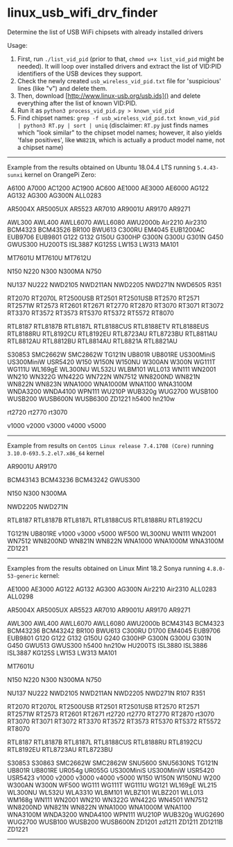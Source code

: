 # linux_usb_wifi_drv_finder
Determine the list of USB WiFi chipsets with already installed drivers


Usage:

1. First, run `./list_vid_pid` (prior to that, `chmod u+x list_vid_pid` might be needed).
   It will loop over installed drivers and extract the list of VID:PID identifiers of the USB devices they support.
1. Check the newly created `usb_wireless_vid_pid.txt` file for 'suspicious' lines (like "v") and delete them.
1. Then, download [http://www.linux-usb.org/usb.ids]() and delete everything after the list of known VID:PID.
1. Run it as `python3 process_vid_pid.py > known_vid_pid`
1. Find chipset names: `grep -f usb_wireless_vid_pid.txt known_vid_pid | python3 RT.py | sort | uniq`
   (disclaimer: `RT.py` just finds names which "look similar" to the chipset model names; however, it also yields 'false positives', like `WN821N`,
   which is actually a product model name, not a chipset name)

---

Example from the results obtained on Ubuntu 18.04.4 LTS running `5.4.43-sunxi` kernel on OrangePi Zero:

A6100
A7000
AC1200
AC1900
AC600
AE1000
AE3000
AE6000
AG122
AG132
AG300
AG300N
ALL0283

AR5004X
AR5005UX
AR5523
AR7010
AR9001U
AR9170
AR9271

AWL300
AWL400
AWLL6070
AWLL6080
AWU2000b
Air2210
Air2310
BCM4323
BCM43526
BR100
BWU613
C300RU
EM4045
EUB1200AC
EUB9706
EUB9801
G122
G132
G150U
G300HP
G300N
G300U
G301N
G450
GWUS300
HU200TS
ISL3887
KG125S
LW153
LW313
MA101

MT7601U
MT7610U
MT7612U

N150
N220
N300
N300MA
N750

NU137
NU222
NWD2105
NWD211AN
NWD2205
NWD271N
NWD6505
R351

RT2070
RT2070L
RT2500USB
RT2501
RT2501USB
RT2570
RT2571
RT2571W
RT2573
RT2601
RT2671
RT2770
RT2870
RT3070
RT3071
RT3072
RT3370
RT3572
RT3573
RT5370
RT5372
RT5572
RT8070

RTL8187
RTL8187B
RTL8187L
RTL8188CUS
RTL8188ETV
RTL8188EUS
RTL8188RU
RTL8192CU
RTL8192EU
RTL8723AU
RTL8723BU
RTL8811AU
RTL8812AU
RTL8812BU
RTL8814AU
RTL8821A
RTL8821AU

S30853
SMC2662W
SMC2862W
TG121N
UB801R
UB801RE
US300MiniS
US300MiniW
USR5420
W150
W150N
W150NU
W300AN
W300N
WG111T
WG111U
WL169gE
WL300NU
WL532U
WLBM101
WLL013
WN111
WN2001
WN210
WN322G
WN422G
WN722N
WN7512
WN8200ND
WN821N
WN822N
WN823N
WNA1000
WNA1000M
WNA1100
WNA3100M
WNDA3200
WNDA4100
WPN111
WU210P
WUB320g
WUG2700
WUSB100
WUSB200
WUSB600N
WUSB6300
ZD1221
h5400
hn210w

rt2720
rt2770
rt3070

v1000
v2000
v3000
v4000
v5000

---

Example from results on `CentOS Linux release 7.4.1708 (Core)` running `3.10.0-693.5.2.el7.x86_64` kernel 

AR9001U
AR9170

BCM43143
BCM43236
BCM43242
GWUS300

N150
N300
N300MA

NWD2205
NWD271N

RTL8187
RTL8187B
RTL8187L
RTL8188CUS
RTL8188RU
RTL8192CU

TG121N
UB801RE
v1000
v3000
v5000
WF500
WL300NU
WN111
WN2001
WN7512
WN8200ND
WN821N
WN822N
WNA1000
WNA1000M
WNA3100M
ZD1221

---

Examples from the results obtained on Linux Mint 18.2 Sonya running `4.8.0-53-generic` kernel:

AE1000
AE3000
AG122
AG132
AG300
AG300N
Air2210
Air2310
ALL0283
ALL0298

AR5004X
AR5005UX
AR5523
AR7010
AR9001U
AR9170
AR9271

AWL300
AWL400
AWLL6070
AWLL6080
AWU2000b
BCM43143
BCM4323
BCM43236
BCM43242
BR100
BWU613
C300RU
D1700
EM4045
EUB9706
EUB9801
G120
G122
G132
G150U
G240
G300HP
G300N
G300U
G301N
G450
GWU513
GWUS300
h5400
hn210w
HU200TS
ISL3880
ISL3886
ISL3887
KG125S
LW153
LW313
MA101

MT7601U

N150
N220
N300
N300MA
N750

NU137
NU222
NWD2105
NWD211AN
NWD2205
NWD271N
R107
R351

RT2070
RT2070L
RT2500USB
RT2501
RT2501USB
RT2570
RT2571
RT2571W
RT2573
RT2601
RT2671
rt2720
rt2770
RT2770
RT2870
rt3070
RT3070
RT3071
RT3072
RT3370
RT3572
RT3573
RT5370
RT5372
RT5572
RT8070

RTL8187
RTL8187B
RTL8187L
RTL8188CUS
RTL8188RU
RTL8192CU
RTL8192EU
RTL8723AU
RTL8723BU

S30853
S30863
SMC2662W
SMC2862W
SNU5600
SNU5630NS
TG121N
UB801R
UB801RE
UR054g
UR055G
US300MiniS
US300MiniW
USR5420
USR5423
v1000
v2000
v3000
v4000
v5000
W150
W150N
W150NU
W200
W300AN
W300N
WF500
WG111
WG111T
WG111U
WG121
WL169gE
WL215
WL300NU
WL532U
WLA3310
WLBM101
WLBZ101
WLBZ201
WLL013
WM168g
WN111
WN2001
WN210
WN322G
WN422G
WN4501
WN7512
WN8200ND
WN821N
WN822N
WNA1000
WNA1000M
WNA1100
WNA3100M
WNDA3200
WNDA4100
WPN111
WU210P
WUB320g
WUG2690
WUG2700
WUSB100
WUSB200
WUSB600N
ZD1201
zd1211
ZD1211
ZD1211B
ZD1221

---

